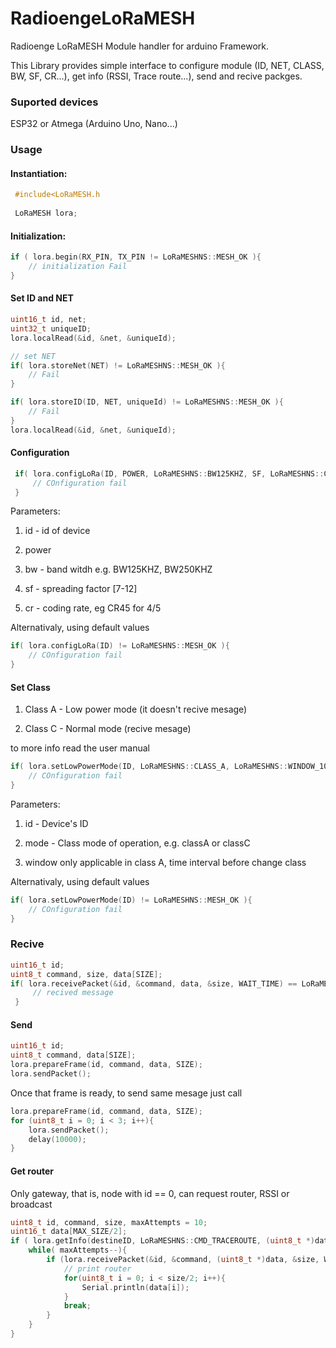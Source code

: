 # RadioengeLoRaMESH

Radioenge LoRaMESH Module handler for arduino Framework.

This Library provides simple interface to configure module (ID, NET, CLASS, BW, SF, CR...),  get info (RSSI, Trace route...), send and recive packges.

### Suported devices

ESP32 or Atmega (Arduino Uno, Nano...)

### Usage

#### Instantiation:

```cpp
 #include<LoRaMESH.h    
 
 LoRaMESH lora;
```

#### Initialization:

```cpp
if ( lora.begin(RX_PIN, TX_PIN != LoRaMESHNS::MESH_OK ){
    // initialization Fail
}
```

#### Set ID and NET

```cpp
uint16_t id, net;
uint32_t uniqueID;
lora.localRead(&id, &net, &uniqueId);

// set NET
if( lora.storeNet(NET) != LoRaMESHNS::MESH_OK ){
    // Fail   
}

if( lora.storeID(ID, NET, uniqueId) != LoRaMESHNS::MESH_OK ){
    // Fail
}
lora.localRead(&id, &net, &uniqueId);
```

#### Configuration

```cpp
 if( lora.configLoRa(ID, POWER, LoRaMESHNS::BW125KHZ, SF, LoRaMESHNS::CR45) != LoRaMESHNS::MESH_OK ){
     // COnfiguration fail
 }
```

Parameters:

1.  id - id of device

2. power

3. bw - band witdh e.g. BW125KHZ, BW250KHZ

4. sf - spreading factor [7-12] 

5. cr - coding rate, eg CR45 for 4/5



Alternativaly, using default values

```cpp
if( lora.configLoRa(ID) != LoRaMESHNS::MESH_OK ){
    // COnfiguration fail
}
```

#### Set Class

1. Class A - Low power mode (it doesn't recive mesage)

2. Class C - Normal mode (recive mesage)

to more info read the user manual

```cpp
if( lora.setLowPowerMode(ID, LoRaMESHNS::CLASS_A, LoRaMESHNS::WINDOW_10s) != LoRaMESHNS::MESH_OK ){
    // COnfiguration fail
}
```

Parameters:

1. id - Device's ID 

2. mode - Class mode of operation, e.g. classA or classC

3. window only applicable in class A, time interval before change class



Alternativaly, using default values

```cpp
if( lora.setLowPowerMode(ID) != LoRaMESHNS::MESH_OK ){
    // COnfiguration fail
}
```

### Recive

```cpp
uint16_t id;
uint8_t command, size, data[SIZE];
if( lora.receivePacket(&id, &command, data, &size, WAIT_TIME) == LoRaMESHNS::MESH_OK ){
     // recived message
 }
```

#### Send

```cpp
uint16_t id;
uint8_t command, data[SIZE];
lora.prepareFrame(id, command, data, SIZE);
lora.sendPacket();
```

Once that frame is ready, to send same mesage just call 

```cpp
lora.prepareFrame(id, command, data, SIZE);
for (uint8_t i = 0; i < 3; i++){
    lora.sendPacket();
    delay(10000);   
}
```



#### Get router

Only gateway, that is, node with id == 0, can request router, RSSI or broadcast

```cpp
uint8_t id, command, size, maxAttempts = 10;
uint16_t data[MAX_SIZE/2];
if ( lora.getInfo(destineID, LoRaMESHNS::CMD_TRACEROUTE, (uint8_t *)data, &size) == LoRaMESHNS::MESH_OK ){
    while( maxAttempts--){
        if (lora.receivePacket(&id, &command, (uint8_t *)data, &size, WAIT_TIME) == LoRaMESHNS::MESH_OK ){
            // print router
            for(uint8_t i = 0; i < size/2; i++){
                Serial.println(data[i]);
            } 
            break;
        }
    }
}

```